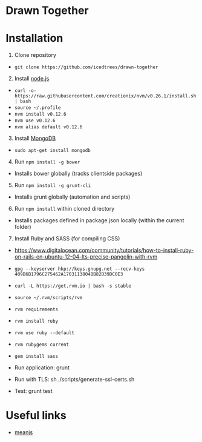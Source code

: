 # Drawn Together

# Installation

1. Clone repository
  * `git clone https://github.com/icedtrees/drawn-together`
2. Install [node.js](http://nodejs.org/)
  * `curl -o- https://raw.githubusercontent.com/creationix/nvm/v0.26.1/install.sh | bash`
  * `source ~/.profile`
  * `nvm install v0.12.6`
  * `nvm use v0.12.6`
  * `nvm alias default v0.12.6`
3. Install [MongoDB](https://www.mongodb.org/downloads)
  * `sudo apt-get install mongodb`
4. Run `npm install -g bower`
  * Installs bower globally (tracks clientside packages)
5. Run `npm install -g grunt-cli`
  * Installs grunt globally (automation and scripts)
6. Run `npm install` within cloned directory
  * Installs packages defined in package.json locally (within the current folder)
7. Install Ruby and SASS (for compiling CSS)
  * https://www.digitalocean.com/community/tutorials/how-to-install-ruby-on-rails-on-ubuntu-12-04-lts-precise-pangolin-with-rvm
  * `gpg --keyserver hkp://keys.gnupg.net --recv-keys 409B6B1796C275462A1703113804BB82D39DC0E3`
  * `curl -L https://get.rvm.io | bash -s stable`
  * `source ~/.rvm/scripts/rvm`
  * `rvm requirements`
  * `rvm install ruby`
  * `rvm use ruby --default`
  * `rvm rubygems current`
  * `gem install sass`

* Run application: grunt
* Run with TLS: sh ./scripts/generate-ssl-certs.sh
* Test: grunt test

# Useful links
- [meanjs](https://github.com/meanjs/mean/tree/0.4.0)
